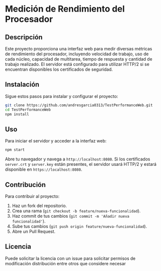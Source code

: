 
# Medición de Rendimiento del Procesador

## Descripción
Este proyecto proporciona una interfaz web para medir diversas métricas de rendimiento del procesador, incluyendo velocidad de trabajo, uso de cada núcleo, capacidad de multitarea, tiempo de respuesta y cantidad de trabajo realizado. El servidor está configurado para utilizar HTTP/2 si se encuentran disponibles los certificados de seguridad.

## Instalación
Sigue estos pasos para instalar y configurar el proyecto:

```sh
git clone https://github.com/andresgarcia0313/TestPerformanceWeb.git
cd TestPerformanceWeb
npm install
```

## Uso
Para iniciar el servidor y acceder a la interfaz web:

```sh
npm start
```
Abre tu navegador y navega a `http://localhost:8080`. Si los certificados `server.crt` y `server.key` están presentes, el servidor usará HTTP/2 y estará disponible en `https://localhost:8080`.

## Contribución
Para contribuir al proyecto:

1. Haz un fork del repositorio.
2. Crea una rama (`git checkout -b feature/nueva-funcionalidad`).
3. Haz commit de tus cambios (`git commit -m 'Añadir nueva funcionalidad'`).
4. Sube tus cambios (`git push origin feature/nueva-funcionalidad`).
5. Abre un Pull Request.

## Licencia
Puede solicitar la licencia con un issue para solicitar permisos de modificación distribución entre otros que considere necesar
